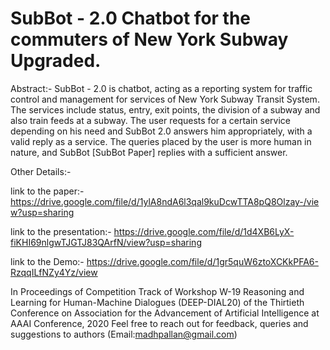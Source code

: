 # SubBot - 2.0 Chatbot for the commuters of New York Subway Upgraded.

Abstract:- SubBot - 2.0 is chatbot, acting as a reporting system for traffic control and management for services of New York Subway
Transit System. The services include status, entry, exit points, the division of a subway and also train feeds at a subway. The
user requests for a certain service depending on his need and SubBot 2.0 answers him appropriately, with a valid reply as a service. The queries placed by the user is more human in nature, and SubBot [SubBot Paper] replies with a sufficient answer. 

Other Details:-

link to the paper:- https://drive.google.com/file/d/1ylA8ndA6l3qal9kuDcwTTA8pQ8Olzay-/view?usp=sharing

link to the presentation:- https://drive.google.com/file/d/1d4XB6LyX-fiKHI69nlgwTJGTJ83QArfN/view?usp=sharing

link to the Demo:- https://drive.google.com/file/d/1gr5quW6ztoXCKkPFA6-RzqqILfNZy4Yz/view

In Proceedings of Competition Track of Workshop W-19 Reasoning and Learning for Human-Machine Dialogues (DEEP-DIAL20) of the Thirtieth Conference on Association for the Advancement of Artificial Intelligence at AAAI Conference, 2020
Feel free to reach out for feedback, queries and suggestions to authors (Email:madhpallan@gmail.com)
